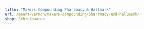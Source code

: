 ```yaml
---
title: "Makers Compounding Pharrmacy & Hallmark"
url: /mount-vernon/makers-compounding-pharrmacy-und-hallmark/
shop: Schreibwaren
---
```


